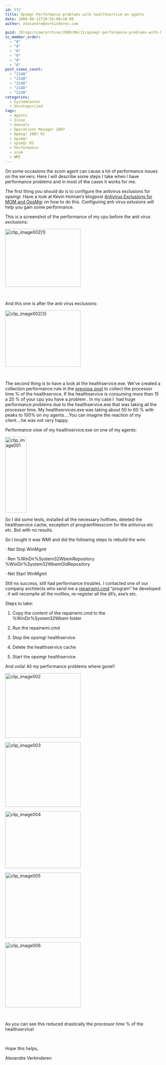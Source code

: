 ```yaml
---
id: 572
title: Opsmgr Performance problems with healthservice on agents
date: 2009-06-11T20:59:00+10:00
author: alexandre@verkinderen.com

guid: /blogs/scom/archive/2009/06/11/opsmgr-performance-problems-with-healthservice-on-agents.aspx
sc_member_order:
  - "0"
  - "0"
  - "0"
  - "0"
  - "0"
  - "0"
post_views_count:
  - "2148"
  - "2148"
  - "2148"
  - "2148"
  - "2148"
categories:
  - SystemCenter
  - Uncategorized
tags:
  - Agents
  - Issue
  - manuals
  - Operations Manager 2007
  - Opmsgr 2007 R2
  - opsmgr
  - opsmgr R2
  - Performance
  - scom
  - WMI
---
```

On some occasions the scom agent can cause a lot of performance issues on the servers. Here I will describe some steps I take when I have performance problems and in most of the cases it works for me.

The first thing you should do is to configure the antivirus exclusions for opsmgr. Have a look at Kevin Holman&rsquo;s blogpost <a href="http://blogs.technet.com/kevinholman/archive/2007/12/12/antivirus-exclusions-for-mom-and-opsmgr.aspx" target="_blank">Antivirus Exclusions for MOM and OpsMgr</a> on how to do this. Configuring anti virus exlusions will help you gain some performance.

This is a screenshot of the performance of my cpu before the anti virus exclusions:

[<img style="border-right: 0px;border-top: 0px;border-left: 0px;border-bottom: 0px" alt="clip_image002[1]" src="http://scug.be/scom/files/2012/06/clip_image0021_thumb_253806C1.jpg" width="244" border="0" height="187" />](http://scug.be/scom/files/2012/06/clip_image0021_5F2749AD.jpg)

&nbsp;

And this one is after the anti virus exclusions:

[<img style="border-right: 0px;border-top: 0px;border-left: 0px;border-bottom: 0px" alt="clip_image002[3]" src="http://scug.be/scom/files/2012/06/clip_image0023_thumb_76724E1E.jpg" width="244" border="0" height="182" />](http://scug.be/scom/files/2012/06/clip_image0023_44E6E089.jpg)

&nbsp;

The second thing is to have a look at the healthservice.exe. We&rsquo;ve created a collection performance rule in the <a href="/blogs/scom/archive/2009/06/08/collect-processor-time-of-the-healthservice-exe-of-your-agents.aspx" target="_blank">previous post</a> to collect the processor time % of the healthservice. If the healthservice is consuming more than 15 a 20 % of your cpu you have a problem . In my case I&nbsp; had huge performance problems due to the healthservice.exe that was taking all the processor time. My healthservices.exe was taking about 50 to 60 % with peaks to 100% on my agents&hellip;.You can imagine the reaction of my client&hellip;.he was not very happy.

Performance view of my healthservice.exe on one of my agents:

[<img style="border-top-width: 0px;border-left-width: 0px;border-bottom-width: 0px;border-right-width: 0px" alt="clip_image001" src="http://scug.be/scom/files/2012/06/clip_image001_thumb_03D86125.jpg" width="69" border="0" height="244" />](http://scug.be/scom/files/2012/06/clip_image001_162127E7.jpg)

So I did some tests, installed all the necessary hotfixes, deleted the healthservice cache, exception of programfilesscom for the antivirus etc etc. But with no results.

So I tought it was WMI and did the following steps to rebuild the wmi:

&middot; Net Stop WinMgmt

&middot; Ren %WinDir%System32WbemRepository %WinDir%System32WbemOldRepository

&middot; Net Start WinMgmt

Still no success, still had performance troubles. I contacted one of our company architects who send me a <a href="/media/p/1088.aspx" target="_blank">repairwmi.cmd</a> &ldquo;program&rdquo; he developed . It will recompile all the mofiles, re-register all the dll&rsquo;s, exe&rsquo;s etc.

Steps to take:

  1. Copy the content of the repairwmi.cmd to the %WinDir%System32Wbem folder</p> 
  2. Run the repairwmi.cmd

  3. Stop the opsmgr healthservice

  4. Delete the healthservice cache

  5. Start the opsmgr healthservice

And voila! All my performance problems where gone!!

[<img style="border-top-width: 0px;border-left-width: 0px;border-bottom-width: 0px;border-right-width: 0px" alt="clip_image002" src="http://scug.be/scom/files/2012/06/clip_image002_thumb_752DB53F.jpg" width="244" border="0" height="208" />](http://scug.be/scom/files/2012/06/clip_image002_11AAA720.jpg)

[<img style="border-top-width: 0px;border-left-width: 0px;border-bottom-width: 0px;border-right-width: 0px" alt="clip_image003" src="http://scug.be/scom/files/2012/06/clip_image003_thumb_425DAECB.jpg" width="244" border="0" height="209" />](http://scug.be/scom/files/2012/06/clip_image003_29CE117B.jpg)

[<img style="border-top-width: 0px;border-left-width: 0px;border-bottom-width: 0px;border-right-width: 0px" alt="clip_image004" src="http://scug.be/scom/files/2012/06/clip_image004_thumb_6F729B99.jpg" width="244" border="0" height="184" />](http://scug.be/scom/files/2012/06/clip_image004_543A4298.jpg)

[<img style="border-top-width: 0px;border-left-width: 0px;border-bottom-width: 0px;border-right-width: 0px" alt="clip_image005" src="http://scug.be/scom/files/2012/06/clip_image005_thumb_398DA67F.jpg" width="244" border="0" height="211" />](http://scug.be/scom/files/2012/06/clip_image005_48385264.jpg)

[<img style="border-top-width: 0px;border-left-width: 0px;border-bottom-width: 0px;border-right-width: 0px" alt="clip_image006" src="http://scug.be/scom/files/2012/06/clip_image006_thumb_1F4D3D5B.jpg" width="244" border="0" height="210" />](http://scug.be/scom/files/2012/06/clip_image006_6E2E02BA.jpg)

&nbsp;

As you can see this reduced drastically the processor time % of the healthservice!

&nbsp;

Hope this helps,

Alexandre Verkinderen
